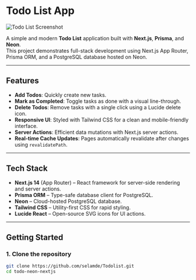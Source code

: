 # Todo List App

![Todo List Screenshot](./readme.png)

A simple and modern **Todo List** application built with **Next.js**, **Prisma**, and **Neon**.  
This project demonstrates full-stack development using Next.js App Router, Prisma ORM, and a PostgreSQL database hosted on Neon.

---

## Features

- **Add Todos**: Quickly create new tasks.
- **Mark as Completed**: Toggle tasks as done with a visual line-through.
- **Delete Todos**: Remove tasks with a single click using a Lucide delete icon.
- **Responsive UI**: Styled with Tailwind CSS for a clean and mobile-friendly interface.
- **Server Actions**: Efficient data mutations with Next.js server actions.
- **Real-time Cache Updates**: Pages automatically revalidate after changes using `revalidatePath`.

---

## Tech Stack

- **Next.js 14** (App Router) – React framework for server-side rendering and server actions.
- **Prisma ORM** – Type-safe database client for PostgreSQL.
- **Neon** – Cloud-hosted PostgreSQL database.
- **Tailwind CSS** – Utility-first CSS for rapid styling.
- **Lucide React** – Open-source SVG icons for UI actions.

---

## Getting Started

### 1. Clone the repository

```bash
git clone https://github.com/selamde/Todolist.git
cd todo-neon-nextjs
```

